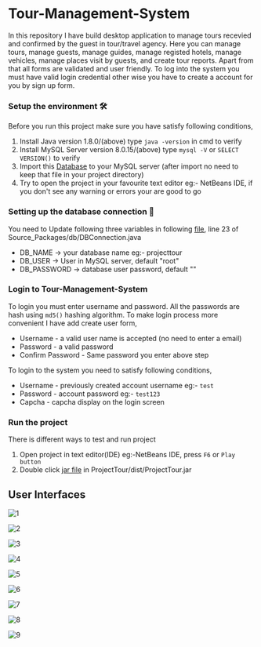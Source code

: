 # Tour-Management-System
In this repository I have build desktop application to manage tours recevied and confirmed by the guest in tour/travel agency.
Here you can manage tours, manage guests, manage guides, manage registed hotels, manage vehicles, manage places visit by guests, and create tour reports. 
Apart from that all forms are validated and user friendly. To log into the system you must have valid login credential other wise you have to create a account for you by sign up form.

### Setup the environment 🛠
Before you run this project make sure you have satisfy following conditions,

1. Install Java version 1.8.0/(above) type `java -version` in cmd to verify
2. Install MySQL Server version 8.0.15/(above) type `mysql -V` or `SELECT VERSION()` to verify
3. Import this [Database](/projecttour.sql) to your MySQL server (after import no need to keep that file in your project directory)
4. Try to open the project in your favourite text editor eg:- NetBeans IDE, if you don't see any warning or errors your are good to go

### Setting up the database connection 🔌
You need to Update following three variables in following [file](/src/db/DBConnection.java), line 23 of Source_Packages/db/DBConnection.java 
   - DB_NAME -> your database name eg:- projecttour
   - DB_USER -> User in MySQL server, default "root"
   - DB_PASSWORD -> database user password, default ""

### Login to Tour-Management-System
To login you must enter username and password. All the passwords are hash using `md5()` hashing algorithm.
To make login process more convenient I have add create user form,
- Username - a valid user name is accepted (no need to enter a email)
- Password - a valid password
- Confirm Password - Same password you enter above step

To login to the system you need to satisfy following conditions,
- Username - previously created account username eg:- `test`
- Password - account password eg:- `test123`
- Capcha - capcha display on the login screen

### Run the project
There is different ways to test and run project
1. Open project in text editor(IDE) eg:-NetBeans IDE, press `F6` or `Play button`
2. Double click [jar file](/dist/SmartMultiplug.jar) in ProjectTour/dist/ProjectTour.jar 

## User Interfaces

![1](https://github.com/user-attachments/assets/3fc268cf-0a6f-4db3-b965-c82b207a9a28)

![2](https://github.com/user-attachments/assets/bb9092e7-34d7-499a-b1e8-1c4217e620b5)

![3](https://github.com/user-attachments/assets/b84b2708-4bfb-4c5f-821b-4351d209bbbf)

![4](https://github.com/user-attachments/assets/a7d2ff5a-c51a-440c-8781-51edf82e596a)

![5](https://github.com/user-attachments/assets/c6af9d13-78a6-47d6-9b33-5166689eef81)

![6](https://github.com/user-attachments/assets/41a71e61-43cd-472f-b0db-6e209647e4f5)

![7](https://github.com/user-attachments/assets/8839e5d9-d989-44d2-9ba8-ae7405861d43)

![8](https://github.com/user-attachments/assets/88c87300-cb0b-4bc8-a296-2411b6adb067)

![9](https://github.com/user-attachments/assets/5edfda8a-5512-4237-a727-946c80dc09d5)


